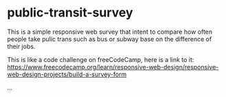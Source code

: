 # public-transit-survey
This is a simple responsive web survey that intent to compare how often people take pulic trans such as bus or subway base on the difference of their jobs.

This is like a code challenge on freeCodeCamp, here is a link to it: https://www.freecodecamp.org/learn/responsive-web-design/responsive-web-design-projects/build-a-survey-form

...
